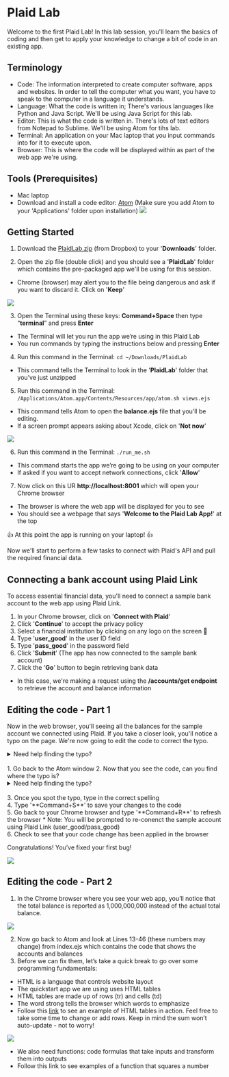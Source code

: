# Plaid Lab

Welcome to the first Plaid Lab!
In this lab session, you'll learn the basics of coding and then get to apply your knowledge to change a bit of code in an existing app.

## Terminology
- Code: The information interpreted to create computer software, apps and websites. In order to tell the computer what you want, you have to speak to the computer in a language it understands.
- Language: What the code is written in; There's various languages like Python and Java Script. We'll be using Java Script for this lab.
- Editor: This is what the code is written in. There's lots of text editors from Notepad to Sublime. We'll be using Atom for tihs lab.
- Terminal: An application on your Mac laptop that you input commands into for it to execute upon.
- Browser: This is where the code will be displayed within as part of the web app we're using.

## Tools (Prerequisites)
- Mac laptop
- Download and install a code editor: [Atom](https://atom.io/) (Make sure you add Atom to your 'Applications' folder upon installation)
![](https://github.com/jimmyhang6/plaid-my-first-app/blob/master/Atom.png)

## Getting Started
1. Download the [PlaidLab.zip](https://www.dropbox.com/s/pvc074u9g1ybcxk/codelab2.zip?dl=0) (from Dropbox) to your '**Downloads**' folder. 

2. Open the zip file (double click) and you should see a '**PlaidLab**' folder which contains the pre-packaged app we'll be using for this session.
  * Chrome (browser) may alert you to the file being dangerous and ask if you want to discard it. Click on '**Keep**'
  
  ![](https://github.com/jimmyhang6/plaid-my-first-app/blob/master/PlaidLab%20Zip.png)

3. Open the Terminal using these keys: **Command+Space** then type “**terminal**” and press **Enter**
 * The Terminal will let you run the app we’re using in this Plaid Lab
 * You run commands by typing the instructions below and pressing **Enter**

4. Run this command in the Terminal: `cd ~/Downloads/PlaidLab`
 * This command tells the Terminal to look in the '**PlaidLab**' folder that you’ve just unzipped 

5. Run this command in the Terminal: `/Applications/Atom.app/Contents/Resources/app/atom.sh views.ejs`
 * This command tells Atom to open the **balance.ejs** file that you’ll be editing.
 * If a screen prompt appears asking about Xcode, click on '**Not now**' 
 
 ![](https://github.com/jimmyhang6/plaid-my-first-app/blob/master/XCode.png)
 
6. Run this command in the Terminal: `./run_me.sh` 
 * This command starts the app we’re going to be using on your computer 
 * If asked if you want to accept network connections, click '**Allow**'
 
7. Now click on this UR **http://localhost:8001** which will open your Chrome browser
 * The browser is where the web app will be displayed for you to see
 * You should see a webpage that says '**Welcome to the Plaid Lab App!**' at the top

:thumbsup: At this point the app is running on your laptop! :thumbsup:

Now we'll start to perform a few tasks to connect with Plaid's API and pull the required financial data.

## Connecting a bank account using Plaid Link
To access essential financial data, you'll need to connect a sample bank account to the web app using Plaid Link.

1. In your Chrome browser, click on '**Connect with Plaid**'
2. Click '**Continue**' to accept the privacy policy
3. Select a financial institution by clicking on any logo on the screen :bank:
4. Type '**user_good**' in the user ID field
5. Type '**pass_good**' in the password field
6. Click '**Submit**' (The app has now connected to the sample bank account)
7. Click the '**Go**' button to begin retrieving bank data
 * In this case, we're making a request using the **/accounts/get endpoint** to retrieve the account and balance information

## Editing the code - Part 1
Now in the web browser, you'll seeing all the balances for the sample account we connected using Plaid. If you take a closer look, you'll notice a typo on the page. We're now going to edit the code to correct the typo.

<details>
 <summary> Need help finding the typo? </summary>
It says “Ttoal balance” instead of “Total balance”.
</details>
<br/>
1. Go back to the Atom window 
2. Now that you see the code, can you find where the typo is?
<details>
 <summary> Need help finding the typo? </summary>
You can use Command+F to search in Atom for the typo or refer to line 37
</details>
<br/>
3. Once you spot the typo, type in the correct spelling
<br>
4. Type '**Command+S**' to save your changes to the code
<br>
5. Go back to your Chrome browser and type '**Command+R**' to refresh the browser
 * Note: You will be prompted to re-conenct the sample account using Plaid Link (user_good/pass_good)
<br>
6. Check to see that your code change has been applied in the browser

Congratulations! You’ve fixed your first bug! 

![](https://github.com/jimmyhang6/plaid-my-first-app/blob/master/Total%20Balance%20Typo%20Fixed.png)

## Editing the code - Part 2

1. In the Chrome browser where you see your web app, you’ll notice that the total balance is reported as 1,000,000,000 instead of the actual total balance.

![](https://github.com/jimmyhang6/plaid-my-first-app/blob/master/Total%20Balance%20Number.png)

2. Now go back to Atom and look at Lines 13-46 (these numbers may change) from index.ejs which contains the code that shows the accounts and balances
3. Before we can fix them, let’s take a quick break to go over some programming fundamentals:  
 * HTML is a language that controls website layout
 * The quickstart app we are using uses HTML tables
 * HTML tables are made up of rows (tr) and cells (td)
 * The word strong tells the browser which words to  emphasize
 * Follow this [link](https://codepen.io/tiberiusf/pen/rqwzYj) to see an example of HTML tables in action. Feel free to take some time to change or add rows. Keep in mind the sum won’t auto-update - not to worry! 

 ![](https://github.com/jimmyhang6/plaid-my-first-app/blob/master/HTML%20Tables.png)
 
 * We also need functions: code formulas that take inputs and transform them into outputs
 * Follow this link to see examples of a function that squares a number
